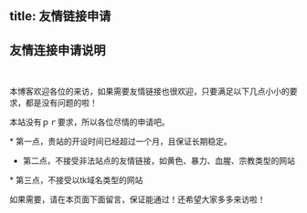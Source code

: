 title: 友情链接申请
---
## 友情连接申请说明

<br>
<p>本博客欢迎各位的来访，如果需要友情链接也很欢迎，只要满足以下几点小小的要求，都是没有问题的啦！</p>
<p>本站没有ｐｒ要求，所以各位尽情的申请吧。</p>
* 第一点，贵站的开设时间已经超过一个月，且保证长期稳定。
<p>

* 第二点，不接受非法站点的友情链接，如黄色、暴力、血腥、宗教类型的网站
<p>
* 第三点，不接受以tk域名类型的网站

<p>如果需要，请在本页面下面留言，保证能通过！还希望大家多多来访啦！</p>
